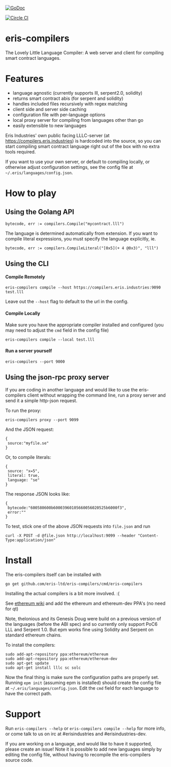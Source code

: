 [![GoDoc](https://godoc.org/github.com/eris-ltd/eris-compilers?status.png)](https://godoc.org/github.com/eris-ltd/eris-compilers)

[![Circle CI](https://circleci.com/gh/eris-ltd/eris-compilers.svg?style=svg)](https://circleci.com/gh/eris-ltd/eris-compilers)

eris-compilers
===========

The Lovely Little Language Compiler: A web server and client for compiling smart contract languages.

# Features

- language agnostic (currently supports lll, serpent2.0, solidity)
- returns smart contract abis (for serpent and solidity)
- handles included files recursively with regex matching
- client side and server side caching
- configuration file with per-language options
- local proxy server for compiling from languages other than go
- easily extensible to new languages

Eris Industries' own public facing LLLC-server (at https://compilers.eris.industries) is hardcoded into the source,
so you can start compiling smart contract language right out of the box with no extra tools required.

If you want to use your own server, or default to compiling locally, or otherwise adjust configuration settings,
see the config file at `~/.eris/languages/config.json`.

# How to play

## Using the Golang API

```
bytecode, err := compilers.Compile("mycontract.lll")
```

The language is determined automatically from extension. If you want to compile literal expressions,
you must specify the language explicitly, ie.

```
bytecode, err := compilers.CompileLiteral("[0x5](+ 4 @0x3)", "lll")
```

## Using the CLI

#### Compile Remotely

```
eris-compilers compile --host https://compilers.eris.industries:9090 test.lll
```

Leave out the `--host` flag to default to the url in the config.

#### Compile Locally
Make sure you have the appropriate compiler installed and configured (you may need to adjust the `cmd` field in the config file)

```
eris-compilers compile --local test.lll
```

#### Run a server yourself

```
eris-compilers --port 9000
```

## Using the json-rpc proxy server

If you are coding in another language and would like to use the eris-compilers client without wrapping the command line, run a proxy server and send it a simple http-json request.

To run the proxy:

```
eris-compilers proxy --port 9099
```

And the JSON request:

```
{
 source:"myfile.se"
}
```

Or, to compile literals:

```
{
 source: "x=5",
 literal: true,
 language: "se"
}
```

The response JSON looks like:

```
{
 bytecode:"600580600b60003960105660056020525b6000f3",
 error:""
}
```

To test, stick one of the above JSON requests into `file.json` and run

```
curl -X POST -d @file.json http://localhost:9099 --header "Content-Type:application/json"
```

# Install

The eris-compilers itself can be installed with

```
go get github.com/eris-ltd/eris-compilers/cmd/eris-compilers
```

Installing the actual compilers is a bit more involved. :(

See [ethereum wiki](https://github.com/ethereum/cpp-ethereum/wiki/Building-on-Ubuntu) and add the ethereum and ethereum-dev PPA's (no need for qt)

Note, thelonious and its Genesis Doug were build on a previous version of the languages (before the ABI spec) and so currently only support PoC6 LLL and Serpent 1.0.
But epm works fine using Solidity and Serpent on standard ethereum chains.

To install the compilers:

```
sudo add-apt-repository ppa:ethereum/ethereum
sudo add-apt-repository ppa:ethereum/ethereum-dev
sudo apt-get update
sudo apt-get install lllc sc solc
```

Now the final thing is make sure the configuration paths are properly set.
Running `epm init` (assuming epm is installed) should create the config file at `~/.eris/languages/config.json`.
Edit the `cmd` field for each language to have the correct path.

# Support

Run `eris-compilers --help` or `eris-compilers compile --help` for more info, or come talk to us on irc at #erisindustries and #erisindustries-dev.

If you are working on a language, and would like to have it supported, please create an issue! Note it is possible to add new languages simply by editing the config file, without having to recompile the eris-compilers source code.

